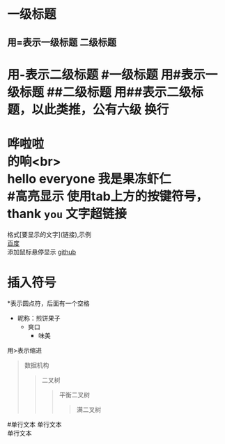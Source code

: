一级标题
===
用=表示一级标题
二级标题
--
用-表示二级标题
#一级标题
用#表示一级标题
##二级标题
用##表示二级标题，以此类推，公有六级
换行
=
哗啦啦<br>
的响\<br><br>
hello everyone 我是果冻虾仁<br>
#高亮显示
使用tab上方的按键符号，thank `you`
文字超链接
=
格式\[要显示的文字](链接),示例<br>
[百度](http://www.baidu.com)<br>
添加鼠标悬停显示
[github](https://github.com "github官网") 

插入符号
=
\*表示圆点符，后面有一个空格
* 昵称：煎饼果子
  * 爽口
    * 味美
    
用>表示缩进
> 数据机构
>> 二叉树
>>> 平衡二叉树
>>>> 满二叉树

#单行文本
单行文本  
单行文本
